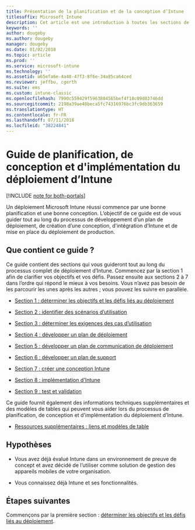 ```yaml
---
title: Présentation de la planification et de la conception d’Intune
titlesuffix: Microsoft Intune
description: Cet article est une introduction à toutes les sections de planification, de conception et d’implémentation de Microsoft Intune. Des outils pour vous aider à déterminer les objectifs, les scénarios d’utilisation et les exigences, à créer des plans de déploiement, de communication, de prise en charge, de test et de validation.
keywords: ''
author: dougeby
ms.author: dougeby
manager: dougeby
ms.date: 01/02/2018
ms.topic: article
ms.prod: ''
ms.service: microsoft-intune
ms.technology: ''
ms.assetid: a65efa6e-4a48-47f3-8f6e-34a85ca64ced
ms.reviewer: jeffbu, cgerth
ms.suite: ems
ms.custom: intune-classic
ms.openlocfilehash: 7990c559429f5963884565bef4f18c09d03746dd
ms.sourcegitcommit: 2198a39ae48beca5fc74316976bc3fc9db363659
ms.translationtype: HT
ms.contentlocale: fr-FR
ms.lasthandoff: 07/11/2018
ms.locfileid: "38224841"
---
```

# <a name="intune-deployment-planning-design-and-implementation-guide"></a>Guide de planification, de conception et d'implémentation du déploiement d’Intune

[!INCLUDE [note for both-portals](./includes/note-for-both-portals.md)]

Un déploiement Microsoft Intune réussi commence par une bonne planification et une bonne conception. L’objectif de ce guide est de vous guider tout au long du processus de développement d’un plan de déploiement, de création d’une conception, d'intégration d'Intune et de mise en place du déploiement de production.

## <a name="whats-included-in-this-guide"></a>Que contient ce guide ?

Ce guide contient des sections qui vous guideront tout au long du processus complet de déploiement d’Intune. Commencez par la section 1 afin de clarifier vos objectifs et vos défis. Passez ensuite aux sections 2 à 7 dans l’ordre qui répond le mieux à vos besoins. Vous n’avez pas besoin de les parcourir les unes après les autres ; vous pouvez les suivre en parallèle.

-   [Section 1 : déterminer les objectifs et les défis liés au déploiement](planning-guide-deployment-goals.md)

-   [Section 2 : identifier des scénarios d’utilisation](planning-guide-scenarios.md)

-   [Section 3 : déterminer les exigences des cas d’utilisation](planning-guide-requirements.md)

-   [Section 4 : développer un plan de déploiement](planning-guide-rollout-plan.md)

-   [Section 5 : développer un plan de communication de déploiement](planning-guide-communication-plan.md)

-   [Section 6 : développer un plan de support](planning-guide-support-plan.md)

-   [Section 7 : créer une conception Intune](planning-guide-design.md)

-   [Section 8 : implémentation d'Intune](planning-guide-onboarding.md)

-   [Section 9 : test et validation](planning-guide-test-validation.md)

Ce guide fournit également des informations techniques supplémentaires et des modèles de tables qui peuvent vous aider lors du processus de planification, de conception et d'implémentation du déploiement d’Intune.

-   [Ressources supplémentaires : liens et modèles de table](planning-guide-resources.md)

## <a name="assumptions"></a>Hypothèses

-   Vous avez déjà évalué Intune dans un environnement de preuve de concept et avez décidé de l’utiliser comme solution de gestion des appareils mobiles de votre organisation.

-   Vous connaissez déjà Intune et ses fonctionnalités.

## <a name="next-steps"></a>Étapes suivantes

Commençons par la première section : [déterminer les objectifs et les défis liés au déploiement](planning-guide-deployment-goals.md).
